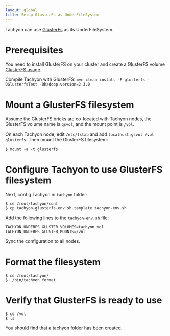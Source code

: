 ```yaml
---
layout: global
title: Setup GlusterFs as UnderFileSystem
---
```


Tachyon can use [GlusterFs](http://www.gluster.org) as its UnderFileSystem.

# Prerequisites

You need to install GlusterFS on your cluster and create a GlusterFS volume
[GlusterFS usage](http://www.gluster.org/community/documentation/index.php/QuickStart).

Compile Tachyon with GlusterFS: `mvn clean install -P glusterfs -DGlusterfsTest -Dhadoop.version=2.3.0`

# Mount a GlusterFS filesystem

Assume the GlusterFS bricks are co-located with Tachyon nodes, the GlusterFS volume name is `gsvol`,
and the mount point is `/vol`.

On each Tachyon node, edit `/etc/fstab` and add `localhost:gsvol /vol glusterfs`. Then mount the
GlusterFS filesystem:

    $ mount -a -t glusterfs

# Configure Tachyon to use GlusterFS filesystem

Next, config Tachyon in `tachyon` folder:

    $ cd /root/tachyon/conf
    $ cp tachyon-glusterfs-env.sh.template tachyon-env.sh

Add the following lines to the `tachyon-env.sh` file:

	TACHYON_UNDERFS_GLUSTER_VOLUMES=tachyon_vol
	TACHYON_UNDERFS_GLUSTER_MOUNTS=/vol

Sync the configuration to all nodes.

# Format the filesystem

    $ cd /root/tachyon/
    $ ./bin/tachyon format

# Verify that GlusterFS is ready to use

    $ cd /vol
    $ ls

You should find that a tachyon folder has been created.
